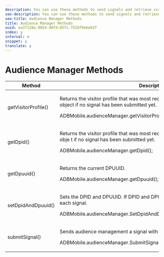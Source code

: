 ```yaml
---
description: You can use these methods to send signals and retrieve visitor segments from Audience Manager.
seo-description: You can use these methods to send signals and retrieve visitor segments from Audience Manager.
seo-title: Audience Manager Methods
title: Audience Manager Methods
uuid: ea37128a-085d-40fd-85fc-752df9ebe62f
index: y
internal: n
snippet: y
translate: y
---
```


# Audience Manager Methods



<table id="table_0DD1B40D95624AF6AB53622F8DDCDEFA"> 
 <thead> 
  <tr> 
   <th colname="col1" class="entry"> Method </th> 
   <th colname="col2" class="entry"> Description </th> 
  </tr> 
 </thead>
 <tbody> 
  <tr> 
   <td colname="col1"> <span class="codeph"> getVisitorProfile() </span> </td> 
   <td colname="col2"> <p>Returns the visitor profile that was most recently obtained. Returns an empty object if no signal has been submitted yet. </p> <p> 
     <codeblock>
       ADBMobile.audienceManager.getVisitorProfile(); 
     </codeblock> </p> </td> 
  </tr> 
  <tr> 
   <td colname="col1"> <span class="codeph"> getDpid() </span> </td> 
   <td colname="col2"> <p>Returns the visitor profile that was most recently obtained. Returns an empty obje t if no signal has been submitted yet. </p> <p> 
     <codeblock>
       ADBMobile.audienceManager.getDpid(); 
     </codeblock> </p> </td> 
  </tr> 
  <tr> 
   <td colname="col1"> <span class="codeph"> getDpuuid() </span> </td> 
   <td colname="col2"> <p>Returns the current DPUUID. </p> <p> 
     <codeblock>
       ADBMobile.audienceManager.getDpuuid(); 
     </codeblock> </p> </td> 
  </tr> 
  <tr> 
   <td colname="col1"> <span class="codeph"> setDpidAndDpuuid() </span> </td> 
   <td colname="col2"> <p>Sets the DPID and DPUUID. If DPID and DPUUID are set, they will be sent with each signal. </p> <p> 
     <codeblock>
       ADBMobile.audienceManager.SetDpidAndDpuuid("myDpid",&amp;nbsp;"myDpuuid"); 
     </codeblock> </p> </td> 
  </tr> 
  <tr> 
   <td colname="col1"> <span class="codeph"> submitSignal() </span> </td> 
   <td colname="col2"> <p>Sends audience management a signal with traits. </p> <p> 
     <codeblock>
       ADBMobile.audienceManager.SubmitSignal(); 
     </codeblock> </p> </td> 
  </tr> 
 </tbody> 
</table>

